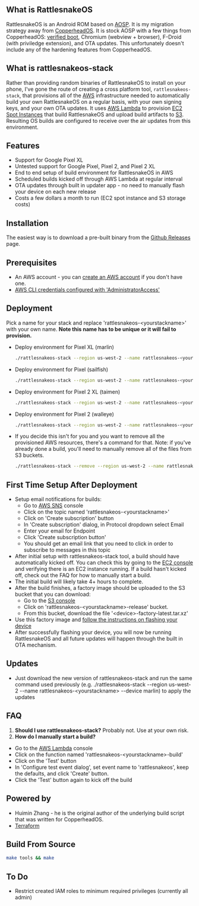 ## What is RattlesnakeOS
RattlesnakeOS is an Android ROM based on [AOSP](https://source.android.com/). It is my migration strategy away from [CopperheadOS](https://en.wikipedia.org/wiki/CopperheadOS). It is stock AOSP with a few things from CopperheadOS: [verified boot](https://source.android.com/security/verifiedboot/), Chromium (webview + browser), F-Droid (with priviledge extension), and OTA updates. This unfortunately doesn't include any of the hardening features from CopperheadOS.

## What is rattlesnakeos-stack
Rather than providing random binaries of RattlesnakeOS to install on your phone, I've gone the route of creating a cross platform tool, `rattlesnakeos-stack`, that provisions all of the [AWS](https://aws.amazon.com/) infrastructure needed to automatically build your own RattlesnakeOS on a regular basis, with your own signing keys, and your own OTA updates. It uses [AWS Lambda](https://aws.amazon.com/lambda/features/) to provision [EC2 Spot Instances](https://aws.amazon.com/ec2/spot/) that build RattlesnakeOS and upload build artifacts to [S3](https://aws.amazon.com/s3/). Resulting OS builds are configured to receive over the air updates from this environment.

## Features
* Support for Google Pixel XL
* Untested support for Google Pixel, Pixel 2, and Pixel 2 XL
* End to end setup of build environment for RattlesnakeOS in AWS
* Scheduled builds kicked off through AWS Lambda at regular interval
* OTA updates through built in updater app - no need to manually flash your device on each new release
* Costs a few dollars a month to run (EC2 spot instance and S3 storage costs)

## Installation
The easiest way is to download a pre-built binary from the [Github Releases](https://github.com/dan-v/rattlesnakeos-stack/releases) page.

## Prerequisites
* An AWS account - you can [create an AWS account](https://portal.aws.amazon.com/billing/signup) if you don't have one.
* [AWS CLI credentials configured with 'AdministratorAccess'](https://docs.aws.amazon.com/cli/latest/userguide/cli-chap-getting-started.html)

## Deployment
Pick a name for your stack and replace 'rattlesnakeos-\<yourstackname>' with your own name. <b>Note this name has to be unique or it will fail to provision.</b>
* Deploy environment for Pixel XL (marlin)

    ```sh
    ./rattlesnakeos-stack --region us-west-2 --name rattlesnakeos-<yourstackname> --device marlin
    ```

* Deploy environment for Pixel (sailfish)

    ```sh
    ./rattlesnakeos-stack --region us-west-2 --name rattlesnakeos-<yourstackname> --device sailfish
    ```

* Deploy environment for Pixel 2 XL (taimen)

    ```sh
    ./rattlesnakeos-stack --region us-west-2 --name rattlesnakeos-<yourstackname> --device taimen
    ```

* Deploy environment for Pixel 2 (walleye)

    ```sh
    ./rattlesnakeos-stack --region us-west-2 --name rattlesnakeos-<yourstackname> --device walleye
    ```

* If you decide this isn't for you and you want to remove all the provisioned AWS resources, there's a command for that. Note: if you've already done a build, you'll need to manually remove all of the files from S3 buckets.

    ```sh
    ./rattlesnakeos-stack --remove --region us-west-2 --name rattlesnakeos-<yourstackname>
    ```

## First Time Setup After Deployment
* Setup email notifications for builds:
  * Go to [AWS SNS](https://us-west-2.console.aws.amazon.com/sns/v2/home?region=us-west-2#/topics) console
  * Click on the topic named 'rattlesnakeos-\<yourstackname>'
  * Click on 'Create subscription' button
  * In 'Create subscription' dialog, in Protocol dropdown select Email
  * Enter your email for Endpoint
  * Click 'Create subscription button'
  * You should get an email link that you need to click in order to subscribe to messages in this topic
* After initial setup with rattlesnakeos-stack tool, a build should have automatically kicked off. You can check this by going to the [EC2 console](https://us-west-2.console.aws.amazon.com/ec2/v2/home) and verifying there is an EC2 instance running. If a build hasn't kicked off, check out the FAQ for how to manually start a build.
* The initial build will likely take 4+ hours to complete. 
* After the build finishes, a factory image should be uploaded to the S3 bucket that you can download:
  * Go to the [S3 console](https://s3.console.aws.amazon.com/s3/buckets/)
  * Click on 'rattlesnakeos-\<yourstackname>-release' bucket.
  * From this bucket, download the file '\<device>-factory-latest.tar.xz'
* Use this factory image and [follow the instructions on flashing your device](https://copperhead.co/android/docs/install)
* After successfully flashing your device, you will now be running RattlesnakeOS and all future updates will happen through the built in OTA mechanism.

## Updates
* Just download the new version of rattlesnakeos-stack and run the same command used previously (e.g. ./rattlesnakeos-stack --region us-west-2 --name rattlesnakeos-\<yourstackname> --device marlin) to apply the updates

## FAQ
1. <b>Should I use rattlesnakeos-stack?</b> Probably not. Use at your own risk.
2. <b>How do I manually start a build?</b>
  * Go to the [AWS Lambda](https://us-west-2.console.aws.amazon.com/lambda/) console
  * Click on the function named 'rattlesnakeos-\<yourstackname>-build'
  * Click on the 'Test' button
  * In 'Configure test event dialog', set event name to 'rattlesnakeos', keep the defaults, and click 'Create' button.
  * Click the 'Test' button again to kick off the build

## Powered by
* Huimin Zhang - he is the original author of the underlying build script that was written for CopperheadOS.
* [Terraform](https://www.terraform.io/) 

## Build From Source

  ```sh
  make tools && make
  ```

## To Do
* Restrict created IAM roles to minimum required privileges (currently all admin)